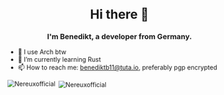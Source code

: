 <h1 align="center">Hi there 👋</h1>
<h3 align="center">I'm Benedikt, a developer from Germany.</h3>

- :penguin: I use Arch btw
- 🌱 I’m currently learning Rust
- 📫 How to reach me: [benediktb11@tuta.io](mailto:benediktb11@tuta.io), preferably pgp encrypted

<p><img align="left" src="https://github-readme-stats.vercel.app/api/top-langs/?username=ravi0lii&layout=compact&hide_border=true&theme=dark" alt="Nereuxofficial" /></p>
<p>&nbsp;<img align="center" src="https://github-readme-stats.vercel.app/api?username=ravi0lii&show_icons=true&hide_border=true&theme=dark" alt="Nereuxofficial" /></p>

<!--
**Nereuxofficial/Nereuxofficial** is a ✨ _special_ ✨ repository because its `README.md` (this file) appears on your GitHub profile.

Here are some ideas to get you started:

- 👯 I’m looking to collaborate on ...
- 🤔 I’m looking for help with ...
- 💬 Ask me about ...
- 😄 Pronouns: ...
- ⚡ Fun fact: ...
-->
